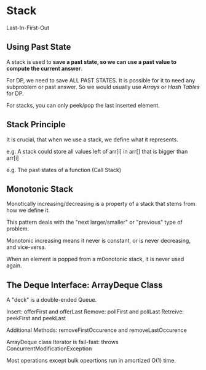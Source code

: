 # Stack

Last-In-First-Out

## Using Past State

A stack is used to **save a past state, so we can use a past value to compute the current answer**.

For DP, we need to save ALL PAST STATES. It is possible for it to need any subproblem or past answer. So we would usually use *Arrays* or *Hash Tables* for DP.

For stacks, you can only peek/pop the last inserted element.

## Stack Principle

It is crucial, that when we use a stack, we define what it represents. 

e.g. A stack could store all values left of arr[i] in arr[] that is bigger than arr[i]

e.g. The past states of a function (Call Stack)

## Monotonic Stack

Monotically increasing/decreasing is a property of a stack that stems from how we define it.

This pattern deals with the "next larger/smaller" or "previous" type of problem.

Monotonic increasing means it never is constant, or is never decreasing, and vice-versa.

When an element is popped from a m0onotonic stack, it is never used again.

## The Deque Interface: ArrayDeque Class

A "deck" is a double-ended Queue.

Insert: offerFirst and offerLast
Remove: pollFirst and pollLast
Retreive: peekFirst and peekLast

Additional Methods: removeFirstOccurence and removeLastOccurence

ArrayDeque class Iterator is fail-fast: throws ConcurrentModificationException 

Most operations except bulk opeartions run in amortized O(1) time.



